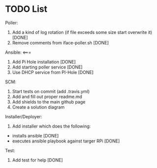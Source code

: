 # TODO List

Poller:

1. Add a kind of log rotation (if file exceeds some size start overwrite it) [DONE]
2. Remove comments from iface-poller.sh                                      [DONE]


Ansible: <===

1. Add Pi Hole installation      [DONE]
2. Add starting poller service   [DONE]
3. Use DHCP service from PI-Hole [DONE]


SCM:

1. Start tests on commit (add .travis.yml)
2. Add and fill out proper readme.md
3. Add shields to the main github page
4. Create a solution diagram


Installer/Deployer:

1. Add installer which does the following:
  - installs ansible                             [DONE]
  - executes ansible playbook against targer RPi [DONE]


Test:

1. Add test for help [DONE]
